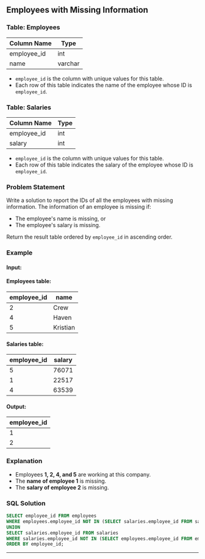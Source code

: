 ## Employees with Missing Information

### Table: Employees

| Column Name | Type    |
|-------------|---------|
| employee_id | int     |
| name        | varchar |

- `employee_id` is the column with unique values for this table.
- Each row of this table indicates the name of the employee whose ID is `employee_id`.

### Table: Salaries

| Column Name | Type    |
|-------------|---------|
| employee_id | int     |
| salary      | int     |

- `employee_id` is the column with unique values for this table.
- Each row of this table indicates the salary of the employee whose ID is `employee_id`.

### Problem Statement
Write a solution to report the IDs of all the employees with missing information. The information of an employee is missing if:

- The employee's name is missing, or
- The employee's salary is missing.

Return the result table ordered by `employee_id` in ascending order.

### Example
#### Input:
#### Employees table:

| employee_id | name     |
|-------------|----------|
| 2           | Crew     |
| 4           | Haven    |
| 5           | Kristian |

#### Salaries table:

| employee_id | salary |
|-------------|--------|
| 5           | 76071  |
| 1           | 22517  |
| 4           | 63539  |

#### Output:

| employee_id |
|-------------|
| 1           |
| 2           |

### Explanation
- Employees **1, 2, 4, and 5** are working at this company.
- The **name of employee 1** is missing.
- The **salary of employee 2** is missing.

### SQL Solution
```sql
SELECT employee_id FROM employees 
WHERE employees.employee_id NOT IN (SELECT salaries.employee_id FROM salaries) 
UNION 
SELECT salaries.employee_id FROM salaries 
WHERE salaries.employee_id NOT IN (SELECT employees.employee_id FROM employees) 
ORDER BY employee_id;
```

---